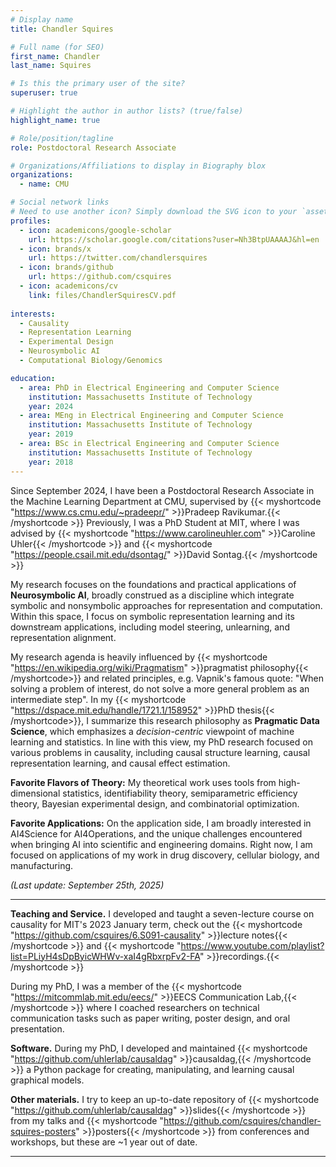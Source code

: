 ```yaml
---
# Display name
title: Chandler Squires

# Full name (for SEO)
first_name: Chandler
last_name: Squires

# Is this the primary user of the site?
superuser: true

# Highlight the author in author lists? (true/false)
highlight_name: true

# Role/position/tagline
role: Postdoctoral Research Associate

# Organizations/Affiliations to display in Biography blox
organizations:
  - name: CMU

# Social network links
# Need to use another icon? Simply download the SVG icon to your `assets/media/icons/` folder.
profiles:
  - icon: academicons/google-scholar
    url: https://scholar.google.com/citations?user=Nh3BtpUAAAAJ&hl=en 
  - icon: brands/x
    url: https://twitter.com/chandlersquires
  - icon: brands/github
    url: https://github.com/csquires 
  - icon: academicons/cv
    link: files/ChandlerSquiresCV.pdf
  
interests:
  - Causality
  - Representation Learning
  - Experimental Design
  - Neurosymbolic AI
  - Computational Biology/Genomics

education:
  - area: PhD in Electrical Engineering and Computer Science
    institution: Massachusetts Institute of Technology
    year: 2024
  - area: MEng in Electrical Engineering and Computer Science 
    institution: Massachusetts Institute of Technology
    year: 2019
  - area: BSc in Electrical Engineering and Computer Science 
    institution: Massachusetts Institute of Technology
    year: 2018
---
```

Since September 2024, I have been a Postdoctoral Research Associate in the Machine Learning Department at CMU, supervised by 
{{< myshortcode "https://www.cs.cmu.edu/~pradeepr/" >}}Pradeep Ravikumar.{{< /myshortcode >}}
Previously, I was a PhD Student at MIT, where I was advised by 
{{< myshortcode "https://www.carolineuhler.com" >}}Caroline Uhler{{< /myshortcode >}} 
and
{{< myshortcode "https://people.csail.mit.edu/dsontag/" >}}David Sontag.{{< /myshortcode >}}

My research focuses on the foundations and practical applications of **Neurosymbolic AI**, broadly construed as a discipline which integrate symbolic and nonsymbolic approaches for representation and computation. Within this space, I focus on symbolic representation learning and its downstream applications, including model steering, unlearning, and representation alignment.

My research agenda is heavily influenced by {{< myshortcode "https://en.wikipedia.org/wiki/Pragmatism" >}}pragmatist philosophy{{< /myshortcode>}} and related principles, e.g. Vapnik's famous quote: "When solving a problem of interest, do not solve a more general problem as an intermediate step". In my {{< myshortcode "https://dspace.mit.edu/handle/1721.1/158952" >}}PhD thesis{{< /myshortcode>}}, I summarize this research philosophy as **Pragmatic Data Science**, which emphasizes a *decision-centric* viewpoint of machine learning and statistics. In line with this view, my PhD research focused on various problems in causality, including causal structure learning, causal representation learning, and causal effect estimation.
<!--  -->
**Favorite Flavors of Theory:** My theoretical work uses tools from high-dimensional statistics, identifiability theory, semiparametric efficiency theory, Bayesian experimental design, and combinatorial optimization.
<!--  -->
**Favorite Applications:** On the application side, I am broadly interested in AI4Science for AI4Operations, and the unique challenges encountered when bringing AI into scientific and engineering domains. Right now, I am focused on applications of my work in drug discovery, cellular biology, and manufacturing.

*(Last update: September 25th, 2025)*

---
**Teaching and Service.**
I developed and taught a seven-lecture course on causality for MIT's 2023 January term, check out the 
{{< myshortcode "https://github.com/csquires/6.S091-causality" >}}lecture notes{{< /myshortcode >}} 
and
{{< myshortcode "https://www.youtube.com/playlist?list=PLiyH4sDpByicWHWv-xaI4gRbxrpFv2-FA" >}}recordings.{{< /myshortcode >}}
<!--  -->
During my PhD, I was a member of the 
{{< myshortcode "https://mitcommlab.mit.edu/eecs/" >}}EECS Communication Lab,{{< /myshortcode >}} 
where I coached researchers on technical communication tasks such as paper writing, poster design, and oral presentation.

**Software.** During my PhD, I developed and maintained 
{{< myshortcode "https://github.com/uhlerlab/causaldag" >}}causaldag,{{< /myshortcode >}}
a Python package for creating, manipulating, and learning causal graphical models.

**Other materials.** I try to keep an up-to-date repository of {{< myshortcode "https://github.com/uhlerlab/causaldag" >}}slides{{< /myshortcode >}} from my talks and {{< myshortcode "https://github.com/csquires/chandler-squires-posters" >}}posters{{< /myshortcode >}} from conferences and workshops, but these are ~1 year out of date.

---